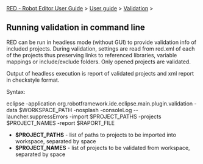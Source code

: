 <html>
<head>
<link href="PLUGINS_ROOT/org.robotframework.ide.eclipse.main.plugin.doc.user/help/style.css" rel="stylesheet" type="text/css"/>
</head>
<body>
<a href="index.html">RED - Robot Editor User Guide</a> &gt; <a href="user_guide/user_guide.html">User guide</a> &gt; <a href="user_guide/validation.html">Validation</a> &gt; 

<h2>Running validation in command line</h2>
<p>RED can be run in headless mode (without GUI) to provide validation info of included projects. During validation,
settings are read from red.xml of each of the projects thus preserving links to referenced libraries, variable 
mappings or include/exclude folders. Only opened projects are validated.</p>
<p>Output of headless execution is report of validated projects and xml report in checkstyle format.
</p>
<p>Syntax:</p>
<div class="code">
eclipse 
-application org.robotframework.ide.eclipse.main.plugin.validation 
-data $WORKSPACE_PATH 
-nosplash 
-consoleLog 
--launcher.suppressErrors 
-import $PROJECT_PATHS 
-projects $PROJECT_NAMES 
-report $RAPORT_FILE
</div>
<ul>
<li><b>$PROJECT_PATHS</b> - list of paths to projects to be imported into workspace, separated by space</li>
<li><b>$PROJECT_NAMES</b> - list of projects to be validated from workspace, separated by space</li>
</ul>
</body>
</html>